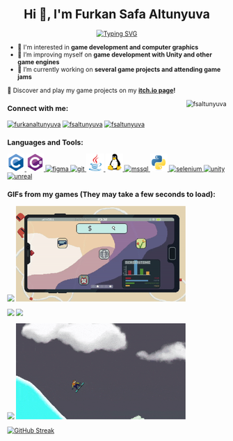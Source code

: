 <h1 align="center">Hi 👋, I'm Furkan Safa Altunyuva</h1>

<div align="center">
<a href="https://git.io/typing-svg"><img src="https://readme-typing-svg.demolab.com?font=Fira+Code&duration=2000&pause=1000&color=C2E2FF&center=true&width=435&lines=Passionate+Game+Developer;Unity+Developer;Computer+Graphics+Enthusiast;Computer+Engineering+Graduate;Fan+of+Java" alt="Typing SVG" /></a>
</div>

- 👀 I'm interested in **game development and computer graphics**
- 🌱 I’m improving myself on **game development with Unity and other game engines**
- 🔭 I’m currently working on **several game projects and attending game jams**

👾 Discover and play my game projects on my **[itch.io page](https://fsaltunyuva.itch.io)!**

<p><img align="right" src="https://github-readme-stats.vercel.app/api/top-langs?username=fsaltunyuva&show_icons=true&locale=en&layout=compact&theme=tokyonight&hide=hlsl,shaderlab,glsl,mathematica,cmake,jupyter%20notebook&hide_progress=false" alt="fsaltunyuva" /></p>


<h3 align="left">Connect with me:</h3>
<p align="left">
<a href="https://linkedin.com/in/furkanaltunyuva" target="blank"><img align="center" src="https://raw.githubusercontent.com/rahuldkjain/github-profile-readme-generator/master/src/images/icons/Social/linked-in-alt.svg" alt="furkanaltunyuva" height="30" width="40" /></a>
<a href="https://stackoverflow.com/users/19469259/fsaltunyuva" target="blank"><img align="center" src="https://raw.githubusercontent.com/rahuldkjain/github-profile-readme-generator/master/src/images/icons/Social/stack-overflow.svg" alt="fsaltunyuva" height="30" width="40" /></a>
<a href="https://www.hackerrank.com/fsaltunyuva" target="blank"><img align="center" src="https://raw.githubusercontent.com/rahuldkjain/github-profile-readme-generator/master/src/images/icons/Social/hackerrank.svg" alt="fsaltunyuva" height="30" width="40" /></a>
</p>


<h3 align="left">Languages and Tools:</h3>
<p align="left"> <a href="https://www.cprogramming.com/" target="_blank" rel="noreferrer"> <img src="https://raw.githubusercontent.com/devicons/devicon/master/icons/c/c-original.svg" alt="c" width="40" height="40"/> </a> <a href="https://www.w3schools.com/cs/" target="_blank" rel="noreferrer"> <img src="https://raw.githubusercontent.com/devicons/devicon/master/icons/csharp/csharp-original.svg" alt="csharp" width="40" height="40"/> </a> <a href="https://www.figma.com/" target="_blank" rel="noreferrer"> <img src="https://www.vectorlogo.zone/logos/figma/figma-icon.svg" alt="figma" width="40" height="40"/> </a> <a href="https://git-scm.com/" target="_blank" rel="noreferrer"> <img src="https://www.vectorlogo.zone/logos/git-scm/git-scm-icon.svg" alt="git" width="40" height="40"/> </a> <a href="https://www.java.com" target="_blank" rel="noreferrer"> <img src="https://raw.githubusercontent.com/devicons/devicon/master/icons/java/java-original.svg" alt="java" width="40" height="40"/> </a> <a href="https://www.linux.org/" target="_blank" rel="noreferrer"> <img src="https://raw.githubusercontent.com/devicons/devicon/master/icons/linux/linux-original.svg" alt="linux" width="40" height="40"/> </a> <a href="https://www.microsoft.com/en-us/sql-server" target="_blank" rel="noreferrer"> <img src="https://www.svgrepo.com/show/303229/microsoft-sql-server-logo.svg" alt="mssql" width="40" height="40"/> </a> <a href="https://www.python.org" target="_blank" rel="noreferrer"> <img src="https://raw.githubusercontent.com/devicons/devicon/master/icons/python/python-original.svg" alt="python" width="40" height="40"/> </a> <a href="https://www.selenium.dev" target="_blank" rel="noreferrer"> <img src="https://raw.githubusercontent.com/detain/svg-logos/780f25886640cef088af994181646db2f6b1a3f8/svg/selenium-logo.svg" alt="selenium" width="40" height="40"/> </a> <a href="https://unity.com/" target="_blank" rel="noreferrer"> <img src="https://www.vectorlogo.zone/logos/unity3d/unity3d-icon.svg" alt="unity" width="40" height="40"/> </a> <a href="https://unrealengine.com/" target="_blank" rel="noreferrer"> <img src="https://raw.githubusercontent.com/kenangundogan/fontisto/036b7eca71aab1bef8e6a0518f7329f13ed62f6b/icons/svg/brand/unreal-engine.svg" alt="unreal" width="40" height="40"/> </a> </p>

<h3 align="left"> GIFs from my games (They may take a few seconds to load):</h3>

<p float="left">
<img src="https://github.com/fsaltunyuva/fsaltunyuva/blob/main/devrunoptimized.gif" width="390" />  
<img src="https://github.com/fsaltunyuva/fsaltunyuva/blob/main/SocialClampPreview.gif" width="390"/>
</p>

<p float="left">
<img src="https://github.com/fsaltunyuva/Andromeda-s-Hero/blob/main/Images-Gifs/andromedasherooptimized.gif" width="390"/>  
<img src="https://github.com/fsaltunyuva/ProtectorOfPinwheel/blob/main/Images-Gifs/laserdefenderoptimized.gif" width="390"/>
</p>

<p float="left">
<img src="https://github.com/fsaltunyuva/Blackjack/blob/main/GIF/blackjack-optimized.gif" width="390" />
<img src="https://github.com/fsaltunyuva/FrostyGlider/blob/main/Images-Gifs/snowboarderoptimized.gif" width="390"/>
</p>

[![GitHub Streak](https://streak-stats.demolab.com?user=fsaltunyuva&theme=transparent&hide_border=true&card_width=800)](https://git.io/streak-stats)
